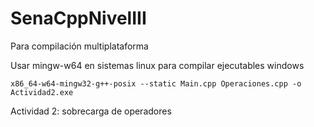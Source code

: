 # SenaCppNivelIII

Para compilación multiplataforma

Usar mingw-w64 en sistemas linux para compilar ejecutables windows

    x86_64-w64-mingw32-g++-posix --static Main.cpp Operaciones.cpp -o Actividad2.exe


Actividad 2: sobrecarga de operadores

